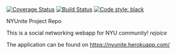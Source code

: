 [![Coverage Status](https://coveralls.io/repos/github/gcivil-nyu-org/S2022-Team-2-repo/badge.svg?branch=develop&kill_cache=1)](https://coveralls.io/github/gcivil-nyu-org/S2022-Team-2-repo?branch=develop)
[![Build Status](https://app.travis-ci.com/gcivil-nyu-org/S2022-Team-2-repo.svg?branch=develop&kill_cache=1)](https://app.travis-ci.com/gcivil-nyu-org/S2022-Team-2-repo)
[![Code style: black](https://img.shields.io/badge/code%20style-black-000000.svg)](https://github.com/psf/black)


NYUnite Project Repo

This is a social networking webapp for NYU community! *rejoice*

The application can be found on https://nyunite.herokuapp.com/

